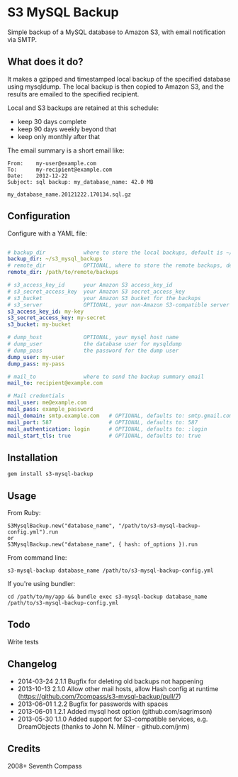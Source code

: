 # S3 MySQL Backup

Simple backup of a MySQL database to Amazon S3,
with email notification via SMTP.


## What does it do?

It makes a gzipped and timestamped local backup of the specified
database using mysqldump.  The local backup is then copied to
Amazon S3, and the results are emailed to the specified recipient.

Local and S3 backups are retained at this schedule:
- keep 30 days complete
- keep 90 days weekly beyond that
- keep only monthly after that

The email summary is a short email like:

    From:    my-user@example.com
    To:      my-recipient@example.com
    Date:    2012-12-22
    Subject: sql backup: my_database_name: 42.0 MB

    my_database_name.20121222.170134.sql.gz


## Configuration

Configure with a YAML file:

```yaml

# backup_dir            where to store the local backups, default is ~/s3_mysql_backups
backup_dir: ~/s3_mysql_backups
# remote_dir            OPTIONAL, where to store the remote backups, default is the root of your s3_bucket
remote_dir: /path/to/remote/backups

# s3_access_key_id      your Amazon S3 access_key_id
# s3_secret_access_key  your Amazon S3 secret_access_key
# s3_bucket             your Amazon S3 bucket for the backups
# s3_server             OPTIONAL, your non-Amazon S3-compatible server
s3_access_key_id: my-key
s3_secret_access_key: my-secret
s3_bucket: my-bucket

# dump_host             OPTIONAL, your mysql host name
# dump_user             the database user for mysqldump
# dump_pass             the password for the dump user
dump_user: my-user
dump_pass: my-pass

# mail_to               where to send the backup summary email
mail_to: recipient@example.com

# Mail credentials
mail_user: me@example.com
mail_pass: example_password
mail_domain: smtp.example.com   # OPTIONAL, defaults to: smtp.gmail.com
mail_port: 587                  # OPTIONAL, defaults to: 587
mail_authentication: login      # OPTIONAL, defaults to: :login
mail_start_tls: true            # OPTIONAL, defaults to: true

```


## Installation

    gem install s3-mysql-backup


## Usage

From Ruby:

    S3MysqlBackup.new("database_name", "/path/to/s3-mysql-backup-config.yml").run
    or
    S3MysqlBackup.new("database_name", { hash: of_options }).run

From command line:

    s3-mysql-backup database_name /path/to/s3-mysql-backup-config.yml

If you're using bundler:

    cd /path/to/my/app && bundle exec s3-mysql-backup database_name /path/to/s3-mysql-backup-config.yml


## Todo

Write tests


## Changelog
- 2014-03-24 2.1.1 Bugfix for deleting old backups not happening
- 2013-10-13 2.1.0 Allow other mail hosts, allow Hash config at runtime (https://github.com/7compass/s3-mysql-backup/pull/7)
- 2013-06-01 1.2.2 Bugfix for passwords with spaces
- 2013-06-01 1.2.1 Added mysql host option (github.com/sagrimson)
- 2013-05-30 1.1.0 Added support for S3-compatible services, e.g. DreamObjects (thanks to John N. Milner - github.com/jnm)

## Credits

2008+ Seventh Compass
